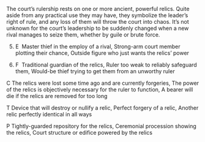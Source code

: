 The court’s rulership rests on one or more ancient, powerful relics. Quite aside from any practical use they may have, they symbolize the leader’s right of rule, and any loss of them will throw the court into chaos. It’s not unknown for the court’s leadership to be suddenly changed when a new rival manages to seize them, whether by guile or brute force.

5.  E  Master thief in the employ of a rival, Strong-arm court member plotting their chance, Outside figure who just wants the relics’ power
    
6.  F  Traditional guardian of the relics, Ruler too weak to reliably safeguard them, Would-be thief trying to get them from an unworthy ruler
    

C The relics were lost some time ago and are currently forgeries, The power of the relics is objectively necessary for the ruler to function, A bearer will die if the relics are removed for too long

T Device that will destroy or nullify a relic, Perfect forgery of a relic, Another relic perfectly identical in all ways

P Tightly-guarded repository for the relics, Ceremonial procession showing the relics, Court structure or edifice powered by the relics